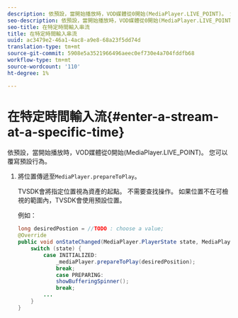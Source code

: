 ```yaml
---
description: 依預設，當開始播放時，VOD媒體從0開始(MediaPlayer.LIVE_POINT)。 您可以覆寫預設行為。
seo-description: 依預設，當開始播放時，VOD媒體從0開始(MediaPlayer.LIVE_POINT)。 您可以覆寫預設行為。
seo-title: 在特定時間輸入串流
title: 在特定時間輸入串流
uuid: ac3479e2-46a1-4ac8-a9e8-68a23f5dd74d
translation-type: tm+mt
source-git-commit: 5908e5a3521966496aeec0ef730e4a704fddfb68
workflow-type: tm+mt
source-wordcount: '110'
ht-degree: 1%

---
```



# 在特定時間輸入流{#enter-a-stream-at-a-specific-time}

依預設，當開始播放時，VOD媒體從0開始(MediaPlayer.LIVE_POINT)。 您可以覆寫預設行為。

1. 將位置傳遞至`MediaPlayer.prepareToPlay`。

   TVSDK會將指定位置視為資產的起點。 不需要查找操作。 如果位置不在可檢視的範圍內，TVSDK會使用預設位置。

   例如：

   ```java
   long desiredPostion = //TODO : choose a value; 
   @Override 
   public void onStateChanged(MediaPlayer.PlayerState state, MediaPlayerNotification notification) { 
       switch (state) { 
           case INITIALIZED: 
               _mediaPlayer.prepareToPlay(desiredPosition); 
               break; 
               case PREPARING: 
               showBufferingSpinner(); 
               break; 
           ... 
       } 
   } 
   ```

